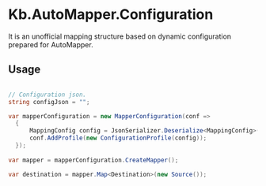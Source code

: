 # Kb.AutoMapper.Configuration

It is an unofficial mapping structure based on dynamic configuration prepared for AutoMapper.

## Usage

```csharp

// Configuration json.
string configJson = "";

var mapperConfiguration = new MapperConfiguration(conf =>
  {
      MappingConfig config = JsonSerializer.Deserialize<MappingConfig>(configJson)!;
      conf.AddProfile(new ConfigurationProfile(config));
  });
  
var mapper = mapperConfiguration.CreateMapper();

var destination = mapper.Map<Destination>(new Source());

```
